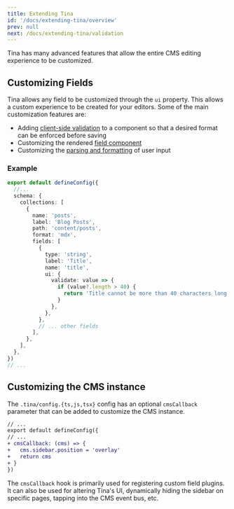 ```yaml
---
title: Extending Tina
id: '/docs/extending-tina/overview'
prev: null
next: /docs/extending-tina/validation
---
```


Tina has many advanced features that allow the entire CMS editing experience to be customized.

## Customizing Fields

Tina allows any field to be customized through the `ui` property. This allows a custom experience to be created for your editors. Some of the main customization features are:

- Adding [client-side validation](/docs/extending-tina/validation/) to a component so that a desired format can be enforced before saving
- Customizing the rendered [field component](/docs/extending-tina/custom-field-components/)
- Customizing the [parsing and formatting](/docs/extending-tina/format-and-parse/) of user input

### Example

```ts
export default defineConfig({
  //...
  schema: {
    collections: [
      {
        name: 'posts',
        label: 'Blog Posts',
        path: 'content/posts',
        format: 'mdx',
        fields: [
          {
            type: 'string',
            label: 'Title',
            name: 'title',
            ui: {
              validate: value => {
                if (value?.length > 40) {
                  return 'Title cannot be more than 40 characters long'
                }
              },
            },
          },
          // ... other fields
        ],
      },
    ],
  },
})
// ...
```

## Customizing the CMS instance

The `.tina/config.{ts,js,tsx}` config has an optional `cmsCallback` parameter that can be added to customize the CMS instance.

```diff
// ...
export default defineConfig({
// ...
+ cmsCallback: (cms) => {
+   cms.sidebar.position = 'overlay'
+   return cms
+ }
})
```

The `cmsCallback` hook is primarily used for registering custom field plugins. It can also be used for altering Tina's UI, dynamically hiding the sidebar on specific pages, tapping into the CMS event bus, etc.
